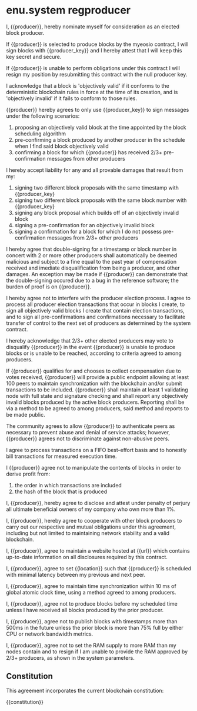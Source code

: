 # enu.system regproducer

I, {{producer}}, hereby nominate myself for consideration as an elected block producer. 

If {{producer}} is selected to produce blocks by the myeosio contract, I will sign blocks with {{producer_key}} and I hereby attest that I will keep this key secret and secure. 

If {{producer}} is unable to perform obligations under this contract I will resign my position by resubmitting this contract with the null producer key.  

I acknowledge that a block is 'objectively valid' if it conforms to the deterministic blockchain rules in force at the time of its creation, and is 'objectively invalid' if it fails to conform to those rules.

{{producer}} hereby agrees to only use {{producer_key}} to sign messages under the following scenarios:

1. proposing an objectively valid block at the time appointed by the block scheduling algorithm 
2. pre-confirming a block produced by another producer in the schedule when I find said block objectively valid 
3. confirming a block for which {{producer}} has received 2/3+ pre-confirmation messages from other producers

I hereby accept liability for any and all provable damages that result from my:

1. signing two different block proposals with the same timestamp with {{producer_key}
2. signing two different block proposals with the same block number with {{producer_key}
3. signing any block proposal which builds off of an objectively invalid block
4. signing a pre-confirmation for an objectively invalid block
5. signing a confirmation for a block for which I do not possess pre-confirmation messages from 2/3+ other producers

I hereby agree that double-signing for a timestamp or block number in concert with 2 or more other producers shall automatically be deemed malicious and subject to a fine equal to the past year of compensation received and imediate disqualification from being a producer, and other damages. An exception may be made if {{producer}} can demonstrate that the double-signing occured due to a bug in the reference software; the burden of proof is on {{producer}}.

I hereby agree not to interfere with the producer election process. I agree to process all producer election transactions that occur in blocks I create, to sign all objectively valid blocks I create that contain election transactions, and to sign all pre-confirmations and confirmations necessary to facilitate transfer of control to the next set of producers as determined by the system contract.

I hereby acknowledge that 2/3+ other elected producers may vote to disqualify {{producer}} in the event {{producer}} is unable to produce blocks or is unable to be reached, according to criteria agreed to among producers.

If {{producer}} qualifies for and chooses to collect compensation due to votes received, {{producer}} will provide a public endpoint allowing at least 100 peers to maintain synchronization with the blockchain and/or submit transactions to be included. {{producer}} shall maintain at least 1 validating node with full state and signature checking and shall report any objectively invalid blocks produced by the active block producers. Reporting shall be via a method to be agreed to among producers, said method and reports to be made public.

The community agrees to allow {{producer}} to authenticate peers as necessary to prevent abuse and denial of service attacks; however, {{producer}} agrees not to discriminate against non-abusive peers.

I agree to process transactions on a FIFO best-effort basis and to honestly bill transactions for measured execution time. 

I {{producer}} agree not to manipulate the contents of blocks in order to derive profit from:

1. the order in which transactions are included
2. the hash of the block that is produced 

I, {{producer}}, hereby agree to disclose and attest under penalty of perjury all ultimate beneficial owners of my company who own more than 1%.

I, {{producer}}, hereby agree to cooperate with other block producers to carry out our respective and mutual obligations under this agreement, including but not limited to maintaining network stability and a valid blockchain.

I, {{producer}}, agree to maintain a website hosted at {{url}} which contains up-to-date information on all disclosures required by this contract.

I, {{producer}}, agree to set {{location}} such that {{producer}} is scheduled with minimal latency between my previous and next peer.

I, {{producer}}, agree to maintain time synchronization within 10 ms of global atomic clock time, using a method agreed to among producers.

I, {{producer}}, agree not to produce blocks before my scheduled time unless I have received all blocks produced by the prior producer.

I, {{producer}}, agree not to publish blocks with timestamps more than 500ms in the future unless the prior block is more than 75% full by either CPU or network bandwidth metrics. 

I, {{producer}}, agree not to set the RAM supply to more RAM than my nodes contain and to resign if I am unable to provide the RAM approved by 2/3+ producers, as shown in the system parameters.

## Constitution 

This agreement incorporates the current blockchain constitution:

{{constitution}}

